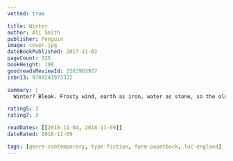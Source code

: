 ```yaml
---
vetted: true

title: Winter
author: Ali Smith
publisher: Penguin
image: cover.jpg
dateBookPublished: 2017-11-02
pageCount: 325
bookHeight: 198
goodreadsReviewId: 2583903927
isbn13: 9780241973332

summary: |
  Winter? Bleak. Frosty wind, earth as iron, water as stone, so the old song goes… When four people, strangers and family, converge on a fifteen-bedroom house in Cornwall for Christmas, will there be enough room for everyone?

rating5: 3
rating7: 3

readDates: [[2018-11-04, 2018-11-09]]
dateRated: 2018-11-09

tags: [genre-contemporary, type-fiction, form-paperback, loc-england]
---
```

